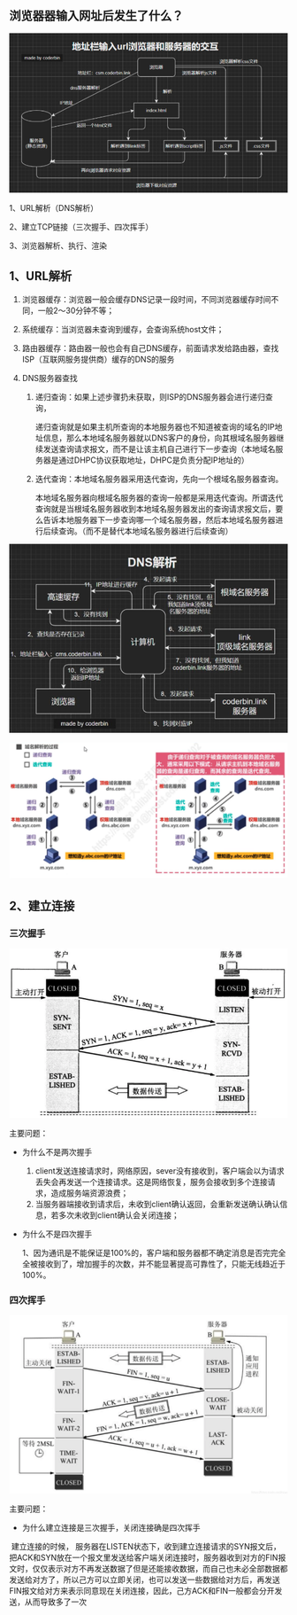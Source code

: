 ## 浏览器器输入网址后发生了什么？

![image-20220220200822197](../_images/image-20220220200822197.png)

1、URL解析（DNS解析）

2、建立TCP链接（三次握手、四次挥手）

3、浏览器解析、执行、渲染

## 1、URL解析

1. 浏览器缓存：浏览器一般会缓存DNS记录一段时间，不同浏览器缓存时间不同，一般2～30分钟不等；

2. 系统缓存：当浏览器未查询到缓存，会查询系统host文件；

3. 路由器缓存：路由器一般也会有自己DNS缓存，前面请求发给路由器，查找ISP（互联网服务提供商）缓存的DNS的服务

4. DNS服务器查找

   1. 递归查询：如果上述步骤扔未获取，则ISP的DNS服务器会进行递归查询，

      递归查询就是如果主机所查询的本地服务器也不知道被查询的域名的IP地址信息，那么本地域名服务器就以DNS客户的身份，向其根域名服务器继续发送查询请求报文，而不是让该主机自己进行下一步查询（本地域名服务器是通过DHPC协议获取地址，DHPC是负责分配IP地址的）

   2. 迭代查询：本地域名服务器采用迭代查询，先向一个根域名服务器查询。

      本地域名服务器向根域名服务器的查询一般都是采用迭代查询。所谓迭代查询就是当根域名服务器收到本地域名服务器发出的查询请求报文后，要么告诉本地服务器下一步查询哪一个域名服务器，然后本地域名服务器进行后续查询。（而不是替代本地域名服务器进行后续查询） 

![image-20220220194256850](../_images/image-20220220194256850.png)

![image-20220220194634724](../_images/image-20220220194634724.png)



## 2、建立连接

### 三次握手

![image-20220220195235582](../_images/image-20220220195235582.png)

主要问题：

- 为什么不是两次握手

  1. client发送连接请求时，网络原因，sever没有接收到，客户端会以为请求丢失会再发送一个连接请求。这是网络恢复，服务会接收到多个连接请求，造成服务端资源浪费；
  2. 当服务器端接收到请求后，未收到client确认返回，会重新发送确认确认信息，若多次未收到client确认会关闭连接；

- 为什么不是四次握手

  1、因为通讯是不能保证是100%的，客户端和服务器都不确定消息是否完完全全被接收到了，增加握手的次数，并不能显著提高可靠性了，只能无线趋近于100%。

### 四次挥手

![image-20220220195304153](../_images/image-20220220195304153.png)

主要问题：

- 为什么建立连接是三次握手，关闭连接确是四次挥手

​	建立连接的时候， 服务器在LISTEN状态下，收到建立连接请求的SYN报文后，把ACK和SYN放在一个报文里发送给客户端
​	关闭连接时，服务器收到对方的FIN报文时，仅仅表示对方不再发送数据了但是还能接收数据，而自己也未必全部数据都发送给对方了，所以己方可以立即关闭，也可以发送一些数据给对方后，再发送FIN报文给对方来表示同意现在关闭连接，因此，己方ACK和FIN一般都会分开发送，从而导致多了一次
